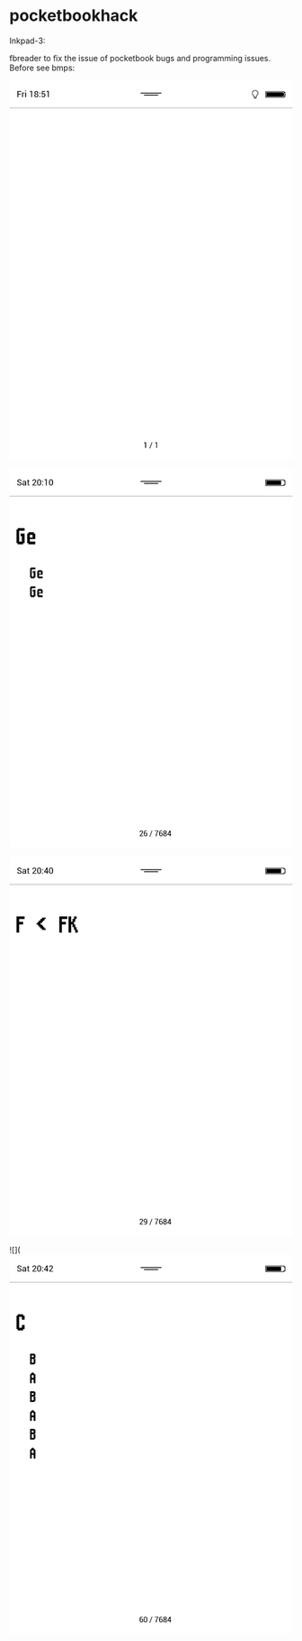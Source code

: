 # pocketbookhack

Inkpad-3: 

fbreader to fix the issue of pocketbook bugs and programming issues.
Before see bmps:

![](https://raw.githubusercontent.com/spartrekus/pocketbookhack/master/scr0001.bmp)


![](https://raw.githubusercontent.com/spartrekus/pocketbookhack/master/scr0016.bmp)

![](https://raw.githubusercontent.com/spartrekus/pocketbookhack/master/scr0017.bmp)


![](![](https://raw.githubusercontent.com/spartrekus/pocketbookhack/master/scr0020.bmp)


